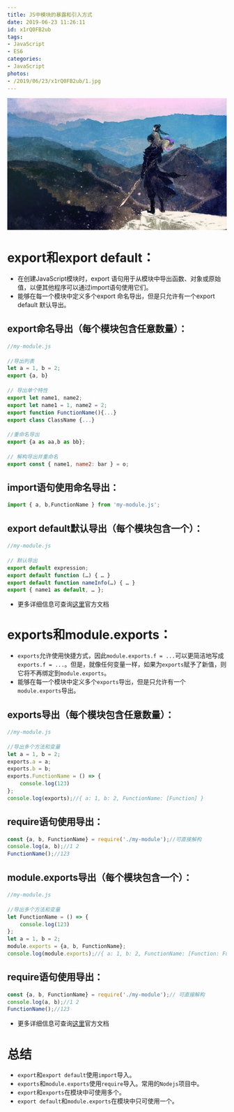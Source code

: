 ```yaml
---
title: JS中模块的暴露和引入方式
date: 2019-06-23 11:26:11
id: x1rQ0FB2ub
tags:
- JavaScript
- ES6
categories:
- JavaScript
photos:
- /2019/06/23/x1rQ0FB2ub/1.jpg
---
```


![](JS中模块的暴露和引入方式/1.jpg)

# export和export default：

- 在创建JavaScript模块时，export 语句用于从模块中导出函数、对象或原始值，以便其他程序可以通过import语句使用它们。  
- 能够在每一个模块中定义多个export 命名导出，但是只允许有一个export default 默认导出。

## export命名导出（每个模块包含任意数量）：

```javascript
//my-module.js

//导出列表
let a = 1, b = 2;
export {a, b}

// 导出单个特性
export let name1, name2;
export let name1 = 1, name2 = 2;
export function FunctionName(){...}
export class ClassName {...}

//重命名导出
export {a as aa,b as bb};

// 解构导出并重命名
export const { name1, name2: bar } = o;
```

## import语句使用命名导出：

```javascript
import { a, b,FunctionName } from 'my-module.js';
```

## export default默认导出（每个模块包含一个）：

```javascript
//my-module.js

// 默认导出
export default expression;
export default function (…) { … } 
export default function nameInfo(…) { … } 
export { name1 as default, … };
```

- 更多详细信息可查询[这里](https://developer.mozilla.org/zh-CN/docs/Web/JavaScript/Reference/Statements/export)官方文档


# exports和module.exports：

- `exports`允许使用快捷方式，因此`module.exports.f = ...`可以更简洁地写成`exports.f = ...`。但是，就像任何变量一样，如果为`exports`赋予了新值，则它将不再绑定到`module.exports`。  
- 能够在每一个模块中定义多个`exports`导出，但是只允许有一个`module.exports`导出。

## exports导出（每个模块包含任意数量）：

```javascript
//my-module.js

//导出多个方法和变量
let a = 1, b = 2;
exports.a = a;
exports.b = b;
exports.FunctionName = () => {
    console.log(123)
};
console.log(exports);//{ a: 1, b: 2, FunctionName: [Function] }
```

## require语句使用导出：

```javascript
const {a, b, FunctionName} = require('./my-module');//可直接解构
console.log(a, b);//1 2
FunctionName();//123
```

## module.exports导出（每个模块包含一个）：

```javascript
//my-module.js

//导出多个方法和变量
let FunctionName = () => {
    console.log(123)
};
let a = 1, b = 2;
module.exports = {a, b, FunctionName};
console.log(module.exports);//{ a: 1, b: 2, FunctionName: [Function: FunctionName] }
```

## require语句使用导出：

```javascript
const {a, b, FunctionName} = require('./my-module');// 可直接解构
console.log(a, b);//1 2
FunctionName();//123
```

- 更多详细信息可查询[这里](http://nodejs.cn/api/modules.html#modules_module_exports)官方文档

# 总结

- `export`和`export default`使用`import`导入。
- `exports`和`module.exports`使用`require`导入。常用的`Nodejs`项目中。
- `export`和`exports`在模块中可使用多个。 
- `export default`和`module.exports`在模块中只可使用一个。 